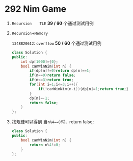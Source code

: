 # 292 Nim Game

1. `Recursion	` `TLE` **39 / 60** 个通过测试用例

2. `Recursion`+`Memory`

   `1348820612`: `overflow` **50 / 60** 个通过测试用例

   ```c++
   class Solution {
   public:
       int dp[1000]={0};
       bool canWinNim(int n) {
           if(dp[n]!=0)return dp[n]==1;
           if(n==0)return false;
           if(n<=3)return true;
           for(int i=1;i<=3;i++){
               if(!canWinNim(n-i)){dp[n]=1;return true;}
           }
           dp[n]=-1;
           return false;
       }
   };
   ```

3. 找规律可以得到 当`n%4==0`时，return false;

   ```c++
   class Solution {
   public:
       bool canWinNim(int n) {
           return n%4!=0;
       }
   };
   ```

   